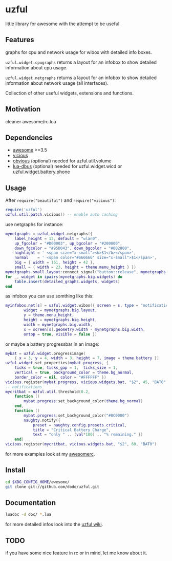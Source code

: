 # uzful

little library for awesome with the attempt to be useful

## Features

graphs for cpu and network usage for wibox with detailed info boxes.

`uzful.widget.cpugraphs` returns a layout for an infobox to show detailed information about cpu usage.

`uzful.widget.netgraphs` returns a layout for an infobox to show detailed information about network usage (all interfaces).

Collection of other useful widgets, extensions and functions.

## Motivation

cleaner awesome/rc.lua

## Dependencies

* [awesome](http://awesome.naquadah.org/) >=3.5
* [vicious](http://git.sysphere.org/vicious/)
* [obvious](http://git.mercenariesguild.net/?p=obvious.git) (optional) needed for uzful.util.volume
* [lua-dbus](https://github.com/dodo/lua-dbus) (optional) needed for uzful.widget.wicd or uzful.widget.battery.phone

## Usage

After `require("beautiful")` and `require("vicious")`:

```lua
require('uzful')
uzful.util.patch.vicious() -- enable auto caching
```

use netgraphs for instance:

```lua
mynetgraphs = uzful.widget.netgraphs({
    label_height = 13, default = "wlan0",
    up_fgcolor = "#D00003", up_bgcolor = "#200000",
    down_fgcolor = "#95D043", down_bgcolor = "#002000",
    highlight = ' <span size="x-small"><b>$1</b></span>',
    normal    = ' <span color="#666666" size="x-small">$1</span>',
    big = { width = 161, height = 42 },
    small = { width = 23, height = theme.menu_height } })
mynetgraphs.small.layout:connect_signal("button::release", mynetgraphs.switch)
for _, widget in ipairs(mynetgraphs.big.widgets) do
    table.insert(detailed_graphs.widgets, widgets)
end
```

as infobox you can use somthing like this:

```lua
myinfobox.net[s] = uzful.widget.wibox({ screen = s, type = "notification",
        widget = mynetgraphs.big.layout,
        y = theme.menu_height,
        height = mynetgraphs.big.height,
        width = mynetgraphs.big.width,
        x = screen[s].geometry.width - mynetgraphs.big.width,
        ontop = true, visible = false })
```

or maybe a battery progressbar in an image:

```lua
mybat = uzful.widget.progressimage(
    { x = 3, y = 4, width = 3, height = 7, image = theme.battery })
uzful.widget.set_properties(mybat.progress, {
    ticks = true, ticks_gap = 1,  ticks_size = 1,
    vertical = true, background_color = theme.bg_normal,
    border_color = nil, color = "#FFFFFF" })
vicious.register(mybat.progress, vicious.widgets.bat, "$2", 45, "BAT0")
-- notifications
mycritbat = uzful.util.threshold(0.2,
    function ()
        mybat.progress:set_background_color(theme.bg_normal)
    end,
    function ()
        mybat.progress:set_background_color("#8C0000")
        naughty.notify({
            preset = naughty.config.presets.critical,
            title = "Critical Battery Charge",
            text = "only " .. (val*100) .. "% remaining." })
    end)
vicious.register(mycritbat, vicious.widgets.bat, "$2", 60, "BAT0")
```

for more examples look at my [awesomerc](https://github.com/dodo/awesomerc).

## Install

```bash
cd $XDG_CONFIG_HOME/awesome/
git clone git://github.com/dodo/uzful.git
```

## Documentation

```bash
luadoc -d doc/ *.lua
```

for more detailed infos look into the [uzful wiki](https://github.com/dodo/uzful/wiki).

## TODO

if you have some nice feature in rc or in mind, let me know about it.
